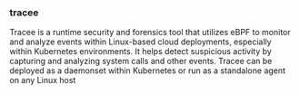 ### tracee


Tracee is a runtime security and forensics tool that utilizes eBPF to monitor and analyze events within Linux-based cloud deployments, especially within Kubernetes environments. It helps detect suspicious activity by capturing and analyzing system calls and other events. Tracee can be deployed as a daemonset within Kubernetes or run as a standalone agent on any Linux host